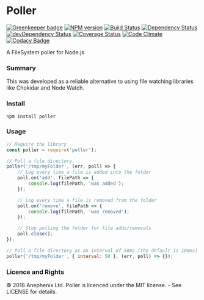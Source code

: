 # Poller

[![Greenkeeper badge](https://badges.greenkeeper.io/anephenix/poller.svg)](https://greenkeeper.io/)
[![NPM version](https://badge.fury.io/js/poller.svg)](http://badge.fury.io/js/poller)
[![Build Status](https://travis-ci.org/anephenix/poller.svg?branch=master)](https://travis-ci.org/Anephenix/poller)
[![Dependency Status](https://david-dm.org/anephenix/poller.svg)](https://david-dm.org/anephenix/poller)
[![devDependency Status](https://david-dm.org/anephenix/poller/dev-status.svg)](https://david-dm.org/anephenix/poller#info=devDependencies)
[![Coverage Status](https://img.shields.io/coveralls/anephenix/poller.svg)](https://coveralls.io/r/Anephenix/poller?branch=master)
[![Code Climate](https://codeclimate.com/github/Anephenix/poller.svg)](https://codeclimate.com/github/Anephenix/poller)
[![Codacy Badge](https://www.codacy.com/project/badge/30844a27cd944d5c8ed7770a5280ea4f)](https://www.codacy.com/public/Anephenix/poller.git)

A FileSystem poller for Node.js

### Summary

This was developed as a reliable alternative to using file watching libraries like Chokidar and Node Watch.

### Install

    npm install poller

### Usage

```javascript
// Require the library
const poller = require('poller');

// Poll a file directory
poller('/tmp/myFolder', (err, poll) => {
	// Log every time a file is added into the folder
	poll.on('add', filePath => {
		console.log(filePath, 'was added');
	});

	// Log every time a file is removed from the folder
	poll.on('remove', filePath => {
		console.log(filePath, 'was removed');
	});

	// Stop polling the folder for file adds/removals
	poll.close();
});

// Poll a file directory at an interval of 50ms (the default is 100ms)
poller('/tmp/myFolder', { interval: 50 }, (err, poll) => {});
```

### Licence and Rights

&copy; 2018 Anephenix Ltd. Poller is licenced under the MIT license. - See LICENSE for details.
